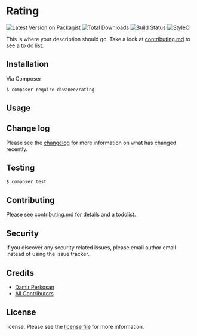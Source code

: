# Rating

[![Latest Version on Packagist][ico-version]][link-packagist]
[![Total Downloads][ico-downloads]][link-downloads]
[![Build Status][ico-travis]][link-travis]
[![StyleCI][ico-styleci]][link-styleci]

This is where your description should go. Take a look at [contributing.md](contributing.md) to see a to do list.

## Installation

Via Composer

``` bash
$ composer require diwanee/rating
```

## Usage

## Change log

Please see the [changelog](changelog.md) for more information on what has changed recently.

## Testing

``` bash
$ composer test
```

## Contributing

Please see [contributing.md](contributing.md) for details and a todolist.

## Security

If you discover any security related issues, please email author email instead of using the issue tracker.

## Credits

- [Damir Perkosan][link-author]
- [All Contributors][link-contributors]

## License

license. Please see the [license file](license.md) for more information.

[ico-version]: https://img.shields.io/packagist/v/diwanee/rating.svg?style=flat-square
[ico-downloads]: https://img.shields.io/packagist/dt/diwanee/rating.svg?style=flat-square
[ico-travis]: https://img.shields.io/travis/dperkosan/rating/master.svg?style=flat-square
[ico-styleci]: https://styleci.io/repos/135701895/shield

[link-packagist]: https://packagist.org/packages/diwanee/rating
[link-downloads]: https://packagist.org/packages/diwanee/rating
[link-travis]: https://travis-ci.org/dperkosan/rating
[link-styleci]: https://styleci.io/repos/135701895
[link-author]: https://github.com/dperkosan
[link-contributors]: ../../contributors